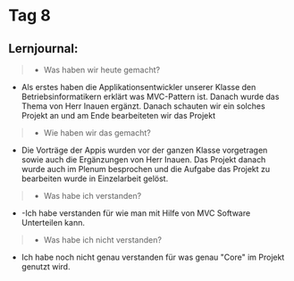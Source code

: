 # Tag 8

## Lernjournal:

> * Was haben wir heute gemacht?

* Als erstes haben die Applikationsentwickler unserer Klasse den Betriebsinformatikern erklärt was MVC-Pattern ist. Danach wurde das Thema von Herr Inauen ergänzt. Danach schauten wir ein solches Projekt an und am Ende bearbeiteten wir das Projekt

> * Wie haben wir das gemacht?

* Die Vorträge der Appis wurden vor der ganzen Klasse vorgetragen sowie auch die Ergänzungen von Herr Inauen. Das Projekt danach wurde auch im Plenum besprochen und die Aufgabe das Projekt zu bearbeiten wurde in Einzelarbeit gelöst.

> * Was habe ich verstanden?

* -Ich habe verstanden für wie man mit Hilfe von MVC Software Unterteilen kann.

> * Was habe ich nicht verstanden?

* Ich habe noch nicht genau verstanden für was genau "Core" im Projekt genutzt wird.

